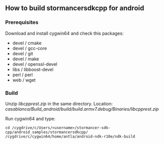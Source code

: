 ## How to build stormancersdkcpp for android

### Prerequisites

Download and install cygwin64 and check this packages:  
- devel / cmake
- devel / gcc-core
- devel / git
- devel / make
- devel / openssl-devel
- libs / libboost-devel
- perl / perl
- web / wget

### Build

Unzip *libcpprest.zip* in the same directory. Location: *casablanca/Build_android/build/build.armv7.debug/Binaries/libcpprest.zip*  

Run cygwin64 and type:
```
cd /cygdrive/c/Users/<username>/stormancer-sdk-cpp/android_samples/stormancersdkcpp/
/cygdrive/c/cygwin64/home/antla/android-ndk-r10e/ndk-build
```
